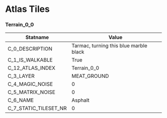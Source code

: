 

# Atlas Tiles





### Terrain_0_0
| Statname | Value | 
|  --  |  --  | 
| C_0_DESCRIPTION | Tarmac, turning this blue marble black | 
| C_1_IS_WALKABLE | True | 
| C_12_ATLAS_INDEX | Terrain_0_0 | 
| C_3_LAYER | MEAT_GROUND | 
| C_4_MAGIC_NOISE | 0 | 
| C_5_MATRIX_NOISE | 0 | 
| C_6_NAME | Asphalt | 
| C_7_STATIC_TILESET_NR | 0 | 

